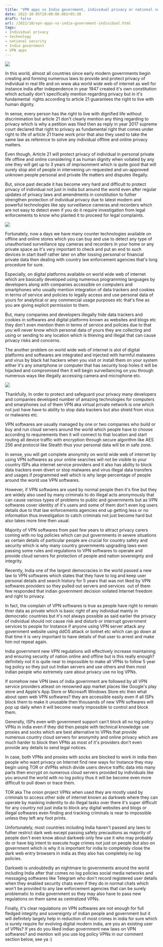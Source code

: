```yaml
---
title: 'VPN apps vs India government, individual privacy or national security.'
date: 2022-10-05T20:00:00.001+05:30
draft: false
url: /2022/10/vpn-apps-vs-india-government-individual.html
tags: 
- Individual privacy
- technology
- national security
- India government
- VPN apps
---
```


 [![](https://lh3.googleusercontent.com/-xGqGxLFjBRI/YzSfgke70tI/AAAAAAAAOIM/In_c063VEWczGu_Xz3Z81WQfsrtkX7-DQCNcBGAsYHQ/s1600/1664393086040199-0.png)](https://lh3.googleusercontent.com/-xGqGxLFjBRI/YzSfgke70tI/AAAAAAAAOIM/In_c063VEWczGu_Xz3Z81WQfsrtkX7-DQCNcBGAsYHQ/s1600/1664393086040199-0.png) 

  

In this world, almost all countries since early modern governments begin creating and forming numerous laws to provide and protect privacy of individual in real life and on www aka world wide web of internet as well for instance india after independence in year 1947 created it's own constitution which actually don't specifically mention regarding privacy but in it's fundamental  rights according to article 21 guarantees the right to live with human dignity.

  

In sense, every person has the right to live with dignified life without discrimination but article 21 don't clearly mention any thing regarding to privacy which is why a petition was filed then as reply in year 2017 supreme court declared that right to privacy as fundamental right that comes under right to life of article 21 frame work prior that also they used to take the same law as reference to solve any individual offline and online privacy matters.  

  

Even though, Article 21 will protect privacy of individual in personal private life offline and online considering it as human dignity when voilated by any one they will get up to 3 years of imprisonment which is quite good that will surely stop alot of people in intervening un-requested and un-approved unknown people personal and private life matters and disputes illegally.

  

But, since past decade it has become very hard and difficult to protect privacy of individual not just in india but around the world even after regular updates of privacy laws and amendments in constitution to futher strengthen protection of individual privacy due to latest modern and powerful technologies like spy surveillance cameras and recorders which are not easy to detect even if you do it require investigation from legal enforcements to know who planted it to proceed for legal complaints.

  

 [![](https://lh3.googleusercontent.com/-polu67ecx78/Y0BMvLHQZOI/AAAAAAAAOMc/G33bVu3_wBkqhYbXTazkQ4vkoB2BJfKlgCNcBGAsYHQ/s1600/1665158330249023-0.png)](https://lh3.googleusercontent.com/-polu67ecx78/Y0BMvLHQZOI/AAAAAAAAOMc/G33bVu3_wBkqhYbXTazkQ4vkoB2BJfKlgCNcBGAsYHQ/s1600/1665158330249023-0.png) 

  

Fortunately, now a days we have many counter technologies available on offline and online stores which you can buy and use to detect any type of unauthorised surveillance spy cameras and recorders in your home or any private space as it's very important to check and put an end to such devices in start itself rather later on after lossing personal or financial private data then dealing with country law enforcement agencies that's long procedure for sure.

  

Especially, on digital platforms available on world wide web of internet which are basically developed using numerous programming languages by developers along with companies accessible on computers and smartphones who usually mention integration of data trackers and cookies in terms of service and policies to legally access and use personal data of yours for analytical or any commercial usage purposes etc that's fine as you are giving explicit permission to them.

  

But, many companies and developers illegally hide data trackers and cookies in softwares and digital platforms known as websites and blogs etc they don't even mention them in terms of service and policies due to that you will never know which personal data of yours they are collecting and using or sending to any location which is thieving and illegal that can cause privacy risks and concerns.

  

The another problem on world wide web of internet is alot of digital platforms and softwares are integrated and injected with harmful malwares and virus by black hat hackers when you visit or install them on your system either it's any smartphone or computer that has security loop holes it will be hijacked and compromised then it will begin surveillancing on you through numerous ways like illegally accessing camera and microphone etc.

  

 [![](https://lh3.googleusercontent.com/-TeKHDWtga7s/Y0BMuUv63YI/AAAAAAAAOMY/jyJzpKD5iFw88B-LuFtUp1_vSl5RkjebgCNcBGAsYHQ/s1600/1665158324031785-1.png)](https://lh3.googleusercontent.com/-TeKHDWtga7s/Y0BMuUv63YI/AAAAAAAAOMY/jyJzpKD5iFw88B-LuFtUp1_vSl5RkjebgCNcBGAsYHQ/s1600/1665158324031785-1.png) 

  

Thankfully, In order to protect and safeguard your privacy many developers and companies developed number of amazing technologies for computers and smarphones out of them VPN aka virtual private network is one which not just have have to ability to stop data trackers but also shield from virus or malwares etc.  

  

VPN softwares are usually managed by one or two companies who build or buy and run cloud servers around the world which people have to choose according to requirements then it will connect to that location and start routing all device traffic with encryption through secure algorithm like AES 256 and protocol like Stealth thus your personal data will be in safe zone.

  

In sense, you will get complete anonymity on world wide web of internet by using VPN softwares as your online searches will not be visible to your country ISPs aka internet service providers and it also has ability to block data trackers even divert or stop malwares and virus illegal data transfers and usages if programmed well which is why large percentage of people around the world use VPN softwares.

  

However, if VPN softwares are used by normal people then it's fine but they are widely also used by many criminals to do illegal acts anonymously that can cause various types of problems to public and governments but as VPN softwares cover identity of it's users and some of them don't even log users details due to that law enforcements agencies end up getting less or no information thus investigation to catch criminals not just become hard but also takes more time then usual.

  

Majority of VPN softwares from past few years to attract privacy carers coming with no log policies which can put governments in severe situations as certain details of particular people are crucial for country safety and security which is why many country governments upgrading laws even passing some rules and regulations to VPN softwares to operate and provide cloud servers for protection of people and nation sovereignty and integrity.

  

Recently, India one of the largest democracies in the world passed a new law to VPN softwares which states that they have to log and keep user personal details and search history for 5 years that was not liked by VPN softwares providers so they pulled out servers and services  out of them few responded that indian government decision voilated Internet freedom and right to privacy.

  

In fact, the complain of VPN softwares is true as people have right to remain thier data as private which is basic right of any individual mainly in democratic countries but it's not always possible as said earlier the privacy of individual should not cause risk and disturb or interrupt government services to people for Instance if anyone using VPN server attack any government website using ddOS attack or botnet etc which can go down at that time it is very important to have details of that user to arrest and make him not repeat again.

  

India government new VPN regulations will effectively increase maintaining and ensuring security of nation online and offline but is this really enough? definitely not it is quite near to impossible to make all VPNs to follow 5 year log policy so they put out Indian servers and use others and then most indian people who extremely care about privacy use no log VPNs.

  

If somehow new VPN laws of india government are followed by all VPN service providers atleast on renowned app market places like Google's play store and Apple's App Store or Microsoft Windows Store etc then what about open web VPN softwares? they are accessible easily even if all ISPs block them to make it unusable then thousands of new VPN softwares will pop up daily when it will become nearly impossible to control and block them.

  

Generally, ISPs even with government support can't block all no log policy VPNs in india even if they did then people with technical knowledge use proxies and socks which are best alternative to VPNs that provide numerous country cloud servers for anonymity and online privacy which are much harder to block then VPNs as most of it's providers don't even provide any details to send legal notices.

  

In case, both VPNs and proxies with socks are blocked to work in india then people who want privacy on Internet find new ways for Instance they may begin using TOR or dVPNs which divide users device traffic data into many parts then encrypt on numerous cloud servers provided by individuals like you around the world with no log policy thus it will be become even more difficult to pull down or trace them.

  

TOR aka The onion project VPNs when used they are mostly used by criminals to access other side of internet known as darkweb where they can operate by masking indentity to do illegal tasks over there it's super difficult for any country not just india to block any digital websites and blogs or illegal softwares even finding and tracking criminals is near to impossible unless they left any foot prints.

  

Unfortunately, most countries including India haven't passed any laws to futher restrict dark web except passing safety precautions as majority of people don't even know about darkweb only few use it who may probably do or have big intent to execute huge crimes not just on people but also on government which is why it is important for india to completely close the dark web entry browsers in india as they also has completely no log policies.

  

Darkweb is undoubtedly an nightmare to governments around the world including India after that comes no log policies social media networks and messaging softwares like Telegram who don't record registered user details when they enabled security chats even if they do in normal chats which won't be provided to any law enforcement agencies that can be surely problematic to india government so they may also have to pass new regulations on them same as centralized VPNs.

  

Finally, it's clear regulations on VPN softwares are not enough for full fledged integrity and sovereignty of indian people and government but it will definitely largely help in reduction of most crimes in india for sure which is surely require for evolving digital modern india, are you an existing user of VPNs? If yes do you liked indian government new laws on VPN softwares? and mention will you use log policy VPNs in our comment section below, see ya :)